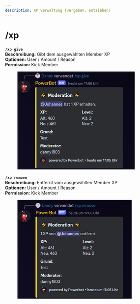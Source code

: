 ```yaml
---
description: XP Verwaltung (vergeben, entziehen)
---
```


# /xp

**`/xp give`**\
**Beschreibung:** Gibt dem ausgewählten Member XP\
**Optionen:** User / Amount / Reason\
**Permission:** Kick Member

<div align="left">

<figure><img src="../../.gitbook/assets/image (26).png" alt=""><figcaption></figcaption></figure>

</div>

**`/xp remove`**\
**Beschreibung:** Entfernt vom ausgewählten Member XP\
**Optionen:** User / Amount / Reason\
**Permission:** Kick Member

<div align="left">

<figure><img src="../../.gitbook/assets/image (25).png" alt=""><figcaption></figcaption></figure>

</div>
